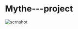 # Mythe---project
![scrnshot](https://user-images.githubusercontent.com/31830553/54120489-1c76aa00-43f8-11e9-8197-a311352db27e.png)
